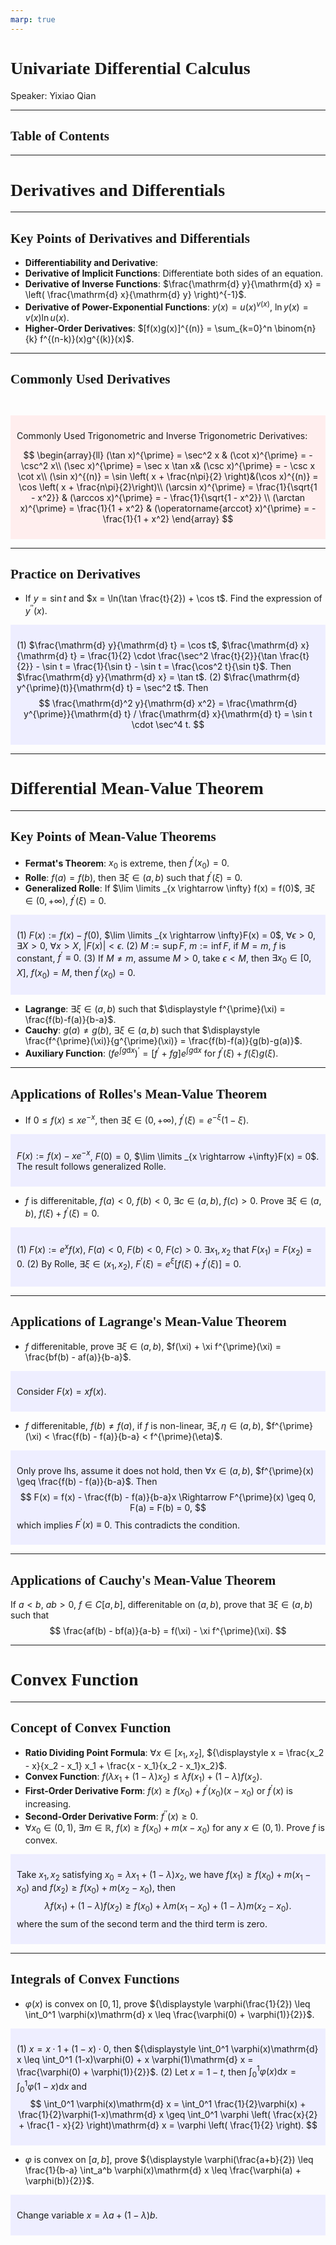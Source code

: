 ```yaml
---
marp: true
---
```

<style>
  section {
    font-family: 'LXGW Bright';
  }

  h1, h2, h3 {
    font-family: 'LXGW Bright';
  }
</style>
<style>
img[alt~="center"] {
  display: block;
  margin: 0 auto;
}
</style>
<style>
.note {
  background-color: #eef;
  padding: 10px;
  margin: 10px 0;
  text-align: left;
}
.trick {
  background-color: #fee;
  padding: 10px;
  margin: 10px 0;
  text-align: left;
}
</style>

# Univariate Differential Calculus

Speaker: Yixiao Qian

---

## Table of Contents

---

# Derivatives and Differentials

---

## Key Points of Derivatives and Differentials

- **Differentiability and Derivative**: 
- **Derivative of Implicit Functions**: Differentiate both sides of an equation.
- **Derivative of Inverse Functions**: $\frac{\mathrm{d} y}{\mathrm{d} x} = \left( \frac{\mathrm{d} x}{\mathrm{d} y} \right)^{-1}$.
- **Derivative of Power-Exponential Functions**: $y(x) = u(x)^{v(x)}$, $\ln y(x) = v(x) \ln u(x)$.
- **Higher-Order Derivatives**: $[f(x)g(x)]^{(n)} = \sum_{k=0}^n \binom{n}{k} f^{(n-k)}(x)g^{(k)}(x)$.

---

## Commonly Used Derivatives

<br>

<div class=trick>

Commonly Used Trigonometric and Inverse Trigonometric Derivatives:

$$
\begin{array}{ll}
(\tan x)^{\prime} = \sec^2 x & (\cot x)^{\prime} = - \csc^2 x\\
(\sec x)^{\prime} = \sec x \tan x&  (\csc x)^{\prime} = - \csc x \cot x\\
(\sin x)^{(n)} = \sin \left( x + \frac{n\pi}{2} \right)&(\cos x)^{(n)} = \cos \left( x + \frac{n\pi}{2}\right)\\
(\arcsin x)^{\prime} = \frac{1}{\sqrt{1 - x^2}} & (\arccos x)^{\prime} = - \frac{1}{\sqrt{1 - x^2}} \\
(\arctan x)^{\prime} = \frac{1}{1 + x^2} & (\operatorname{arccot} x)^{\prime} = - \frac{1}{1 + x^2}
\end{array}
$$
</div>

---

## Practice on Derivatives

- If $y = \sin t$ and $x = \ln(\tan \frac{t}{2}) + \cos t$. Find the expression of $y^{\prime\prime}(x)$.

<div class=note>

(1) $\frac{\mathrm{d} y}{\mathrm{d} t} = \cos t$, $\frac{\mathrm{d} x}{\mathrm{d} t} = \frac{1}{2} \cdot \frac{\sec^2 \frac{t}{2}}{\tan \frac{t}{2}} - \sin t = \frac{1}{\sin t} - \sin t = \frac{\cos^2 t}{\sin t}$. Then $\frac{\mathrm{d} y}{\mathrm{d} x} = \tan t$.
(2) $\frac{\mathrm{d} y^{\prime}(t)}{\mathrm{d} t} = \sec^2 t$. Then
$$ \frac{\mathrm{d}^2 y}{\mathrm{d} x^2} = \frac{\mathrm{d} y^{\prime}}{\mathrm{d} t} / \frac{\mathrm{d} x}{\mathrm{d} t} = \sin t \cdot \sec^4 t. $$

</div>


---

# Differential Mean-Value Theorem

---

## Key Points of Mean-Value Theorems

- **Fermat's Theorem**: $x_0$ is extreme, then $f^{\prime}(x_0) = 0$.
- **Rolle**: $f(a) = f(b)$, then $\exists \xi \in (a, b)$ such that $f^{\prime}(\xi) = 0$.
- **Generalized Rolle**: If $\lim \limits _{x \rightarrow \infty} f(x) = f(0)$, $\exists \xi \in (0, +\infty)$, $f^{\prime}(\xi) = 0$.

<div class=note>

(1) $F(x) := f(x) - f(0)$, $\lim \limits _{x \rightarrow \infty}F(x) = 0$, $\forall \epsilon > 0$, $\exists X > 0$, $\forall x > X$, $|F(x)| < \epsilon$.
(2) $M:=\sup F$, $m := \inf F$, if $M = m$, $f$ is constant, $f^{\prime} \equiv 0$.
(3) If $M \neq m$, assume $M > 0$, take $\epsilon < M$, then $\exists x_0 \in [0, X]$, $f(x_0) = M$, then $f^{\prime}(x_0) = 0$.

</div>

- **Lagrange**: $\exists \xi \in (a, b)$ such that $\displaystyle f^{\prime}(\xi) = \frac{f(b)-f(a)}{b-a}$.
- **Cauchy**: $g(a) \neq g(b)$, $\exists \xi \in (a, b)$ such that $\displaystyle \frac{f^{\prime}(\xi)}{g^{\prime}(\xi)} = \frac{f(b)-f(a)}{g(b)-g(a)}$.
- **Auxiliary Function**: $\left( f e^{\int g \mathrm{d} x} \right)^{\prime} = [f^{\prime} + fg]e^{\int g \mathrm{d} x}$ for $f^{\prime}(\xi) + f(\xi)g(\xi)$.

---

## Applications of Rolles's Mean-Value Theorem

- If $0 \leq f(x) \leq xe^{-x}$, then $\exists \xi \in (0, +\infty)$, $f^{\prime}(\xi) = e^{-\xi}(1- \xi)$.

<div class=note>

$F(x) := f(x) - xe^{-x}$, $F(0) = 0$, $\lim \limits _{x \rightarrow +\infty}F(x) = 0$. The result follows generalized Rolle.

</div>

- $f$ is differenitable, $f(a) < 0$, $f(b) < 0$, $\exists c \in (a,b)$, $f(c) > 0$. Prove $\exists \xi \in (a, b)$, $f(\xi) + f^{\prime}(\xi) = 0$.

<div class=note>

(1) $F(x) := e^x f(x)$, $F(a) < 0$, $F(b) < 0$, $F(c) > 0$. $\exists x_1, x_2$ that $F(x_1) = F(x_2) = 0$.
(2) By Rolle, $\exists \xi \in (x_1, x_2)$, $F^{\prime}(\xi) = e^{\xi}[f(\xi) + f^{\prime}(\xi)] = 0$.

</div>


---

## Applications of Lagrange's Mean-Value Theorem

- $f$ differenitable, prove $\exists \xi \in (a, b)$, $f(\xi) + \xi f^{\prime}(\xi) = \frac{bf(b) - af(a)}{b-a}$.

<div class=note>

Consider $F(x) = xf(x)$.

</div>

- $f$ differenitable, $f(b) \neq f(a)$, if $f$ is non-linear, $\exists \xi, \eta \in (a, b)$, $f^{\prime}(\xi) < \frac{f(b) - f(a)}{b-a} < f^{\prime}(\eta)$.

<div class=note>

Only prove lhs, assume it does not hold, then $\forall x \in (a, b)$, $f^{\prime}(x) \geq \frac{f(b) - f(a)}{b-a}$. Then
$$ F(x) = f(x) - \frac{f(b) - f(a)}{b-a}x \Rightarrow F^{\prime}(x) \geq 0, F(a) = F(b) = 0, $$
which implies $F^{\prime}(x) \equiv 0$. This contradicts the condition.

</div>


---

## Applications of Cauchy's Mean-Value Theorem

If $a < b$, $ab > 0$, $f \in C[a, b]$, differenitable on $(a, b)$, prove that $\exists \xi \in (a, b)$ such that
$$ \frac{af(b) - bf(a)}{a-b} = f(\xi) - \xi f^{\prime}(\xi). $$


---

# Convex Function

---

## Concept of Convex Function

- **Ratio Dividing Point Formula**: $\forall x \in [x_1, x_2]$, ${\displaystyle x = \frac{x_2 - x}{x_2 - x_1} x_1 + \frac{x - x_1}{x_2 - x_1}x_2}$.
- **Convex Function**: $f(\lambda x_1 + (1-\lambda)x_2) \leq \lambda f(x_1) + (1 - \lambda) f(x_2)$.
- **First-Order Derivative Form**: $f(x) \geq f(x_0) + f^{\prime}(x_0)(x-x_0)$ or $f^{\prime}(x)$ is increasing.
- **Second-Order Derivative Form**: $f^{\prime\prime}(x) \geq 0$.
- $\forall x_0 \in (0, 1)$, $\exists m \in \mathbb{R}$, $f(x) \geq f(x_0) + m(x-x_0)$ for any $x \in (0, 1)$. Prove $f$ is convex.

<div class=note>

Take $x_1, x_2$ satisfying $x_0 = \lambda x_1 + (1-\lambda)x_2$, we have $f(x_1) \geq f(x_0) + m(x_1 - x_0)$ and $f(x_2) \geq f(x_0) + m(x_2 - x_0)$, then
$$ \lambda f(x_1) + (1-\lambda)f(x_2) \geq f(x_0) +  \lambda m (x_1 - x_0) + (1 - \lambda) m(x_2 - x_0). $$
where the sum of the second term and the third term is zero.

</div>

---

## Integrals of Convex Functions

- $\varphi(x)$ is convex on $[0, 1]$, prove ${\displaystyle \varphi(\frac{1}{2}) \leq \int_0^1 \varphi(x)\mathrm{d} x \leq \frac{\varphi(0) + \varphi(1)}{2}}$.

<div class=note>

(1) $x = x \cdot 1 + (1-x) \cdot 0$, then ${\displaystyle \int_0^1 \varphi(x)\mathrm{d} x \leq \int_0^1 (1-x)\varphi(0) + x \varphi(1)\mathrm{d} x = \frac{\varphi(0) + \varphi(1)}{2}}$.
(2) Let $x = 1-t$, then ${\displaystyle \int_0^1 \varphi(x)\mathrm{d} x = \int_0^1 \varphi(1-x)\mathrm{d} x}$ and
$$ \int_0^1 \varphi(x)\mathrm{d} x = \int_0^1 \frac{1}{2}\varphi(x) + \frac{1}{2}\varphi(1-x)\mathrm{d} x \geq \int_0^1 \varphi \left( \frac{x}{2} + \frac{1 - x}{2} \right)\mathrm{d} x = \varphi \left( \frac{1}{2} \right). $$

</div>

- $\varphi$ is convex on $[a, b]$, prove ${\displaystyle \varphi(\frac{a+b}{2}) \leq \frac{1}{b-a} \int_a^b \varphi(x)\mathrm{d} x \leq \frac{\varphi(a) + \varphi(b)}{2}}$.

<div class=note>

Change variable $x = \lambda a + (1 - \lambda)b$.

</div>

